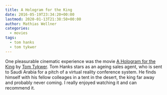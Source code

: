 ```yaml
---
title: A Hologram for the King
date: 2016-05-19T23:34:20+00:00
lastmod: 2020-01-13T21:38:50+00:00
author: Mathias Wellner
categories:
  - movies
tags:
  - tom hanks
  - tom tykwer
---
```

One pleasurable cinematic experience was the movie <a href="https://en.wikipedia.org/wiki/A_Hologram_for_the_King_%28film%29" title="A Hologram for the King" target="_blank">A Hologram for the King</a> by <a href="https://en.wikipedia.org/wiki/Tom_Tykwer" title="Tom Tykwer" target="_blank">Tom Tykwer</a>. Tom Hanks stars as an ageing sales agent, who is sent to Saudi Arabia for a pitch of a virtual reality conference system. He finds himself with his fellow colleages in a tent in the desert, the king far away and probably never coming. I really enjoyed watching it and can recommend it.